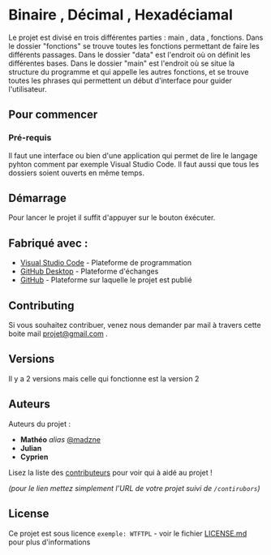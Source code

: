 # Binaire , Décimal , Hexadéciamal

Le projet est divisé en trois différentes parties : main , data , fonctions.
Dans le dossier "fonctions" se trouve toutes les fonctions permettant de faire les différents passages.
Dans le dossier "data" est l'endroit où on définit les différentes bases.
Dans le dossier "main" est l'endroit où se situe la structure du programme et qui appelle les autres fonctions, et se trouve toutes les phrases qui permettent un début d'interface pour guider l'utilisateur.

## Pour commencer

### Pré-requis

Il faut une interface ou bien d'une application qui permet de lire le langage pyhton comment par exemple Visual Studio Code.
Il faut aussi que tous les dossiers soient ouverts en même temps. 

## Démarrage

Pour lancer le projet il suffit d'appuyer sur le bouton éxécuter.

## Fabriqué avec :

* [Visual Studio Code](https://code.visualstudio.com/) - Plateforme de programmation
* [GitHub Desktop](https://github.com/apps/desktop) - Plateforme d'échanges
* [GitHub](https://github.com/) - Plateforme sur laquelle le projet est publié

## Contributing

Si vous souhaitez contribuer, venez nous demander par mail à travers cette boite mail projet@gmail.com .

## Versions
Il y a 2 versions mais celle qui fonctionne est la version 2

## Auteurs
Auteurs du projet :
* **Mathéo** _alias_ [@madzne](https://github.com/madzne)
* **Julian**
* **Cyprien**
  

Lisez la liste des [contributeurs](https://github.com/your/project/contributors) pour voir qui à aidé au projet !

_(pour le lien mettez simplement l'URL de votre projet suivi de ``/contirubors``)_

## License

Ce projet est sous licence ``exemple: WTFTPL`` - voir le fichier [LICENSE.md](LICENSE.md) pour plus d'informations
